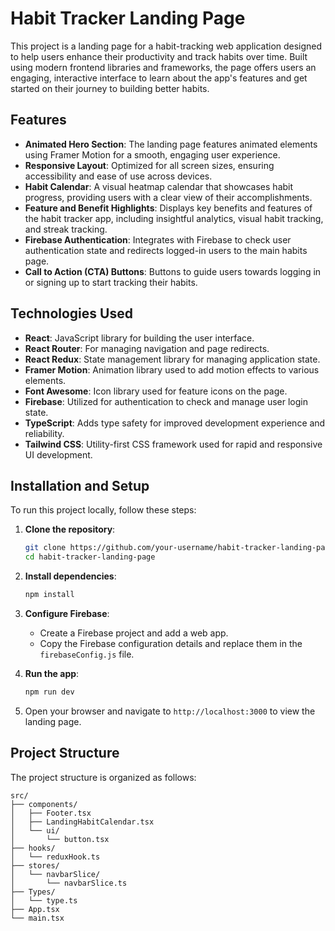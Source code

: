 # Habit Tracker Landing Page

This project is a landing page for a habit-tracking web application designed to help users enhance their productivity and track habits over time. Built using modern frontend libraries and frameworks, the page offers users an engaging, interactive interface to learn about the app's features and get started on their journey to building better habits.

## Features

- **Animated Hero Section**: The landing page features animated elements using Framer Motion for a smooth, engaging user experience.
- **Responsive Layout**: Optimized for all screen sizes, ensuring accessibility and ease of use across devices.
- **Habit Calendar**: A visual heatmap calendar that showcases habit progress, providing users with a clear view of their accomplishments.
- **Feature and Benefit Highlights**: Displays key benefits and features of the habit tracker app, including insightful analytics, visual habit tracking, and streak tracking.
- **Firebase Authentication**: Integrates with Firebase to check user authentication state and redirects logged-in users to the main habits page.
- **Call to Action (CTA) Buttons**: Buttons to guide users towards logging in or signing up to start tracking their habits.

## Technologies Used

- **React**: JavaScript library for building the user interface.
- **React Router**: For managing navigation and page redirects.
- **React Redux**: State management library for managing application state.
- **Framer Motion**: Animation library used to add motion effects to various elements.
- **Font Awesome**: Icon library used for feature icons on the page.
- **Firebase**: Utilized for authentication to check and manage user login state.
- **TypeScript**: Adds type safety for improved development experience and reliability.
- **Tailwind CSS**: Utility-first CSS framework used for rapid and responsive UI development.

## Installation and Setup

To run this project locally, follow these steps:

1. **Clone the repository**:

   ```bash
   git clone https://github.com/your-username/habit-tracker-landing-page.git
   cd habit-tracker-landing-page
   ```

2. **Install dependencies**:

   ```bash
   npm install
   ```

3. **Configure Firebase**:

   - Create a Firebase project and add a web app.
   - Copy the Firebase configuration details and replace them in the `firebaseConfig.js` file.

4. **Run the app**:

   ```bash
   npm run dev
   ```

5. Open your browser and navigate to `http://localhost:3000` to view the landing page.

## Project Structure

The project structure is organized as follows:

```plaintext
src/
├── components/
│   ├── Footer.tsx
│   ├── LandingHabitCalendar.tsx
│   └── ui/
│       └── button.tsx
├── hooks/
│   └── reduxHook.ts
├── stores/
│   └── navbarSlice/
│       └── navbarSlice.ts
├── Types/
│   └── type.ts
├── App.tsx
└── main.tsx
```
